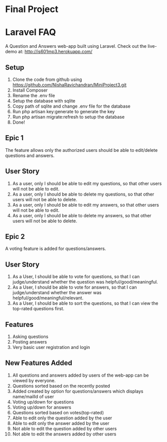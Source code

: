 # Final Project

# Laravel FAQ

A Question and Answers web-app built using Laravel.
Check out the live-demo at: 
http://is601mp3.herokuapp.com/


## Setup
1.	Clone the code from github using https://github.com/NishaRavichandran/MiniProject3.git 
2.	Install Composer
3.	Rename the .env file 
4.	Setup the database with sqlite
5.	Copy path of sqlite and change .env file for the database
6.	Run php artisan key:generate to generate the key
7.	Run php artisan migrate:refresh to setup the database
8.	Done!

## Epic 1
The feature allows only the authorized users should be able to edit/delete questions and answers.


## User Story
1. As a user, only I should be able to edit my questions, so that other users will not be able to edit.
2. As a user, only I should be able to delete my questions, so that other users will not be able to delete.
3. As a user, only I should be able to edit my answers, so that other users will not be able to edit.
4. As a user, only I should be able to delete my answers, so that other users will not be able to delete.

## Epic 2
A voting feature is added for questions/answers.

## User Story
1.	As a User, I should be able to vote for questions, so that I can judge/understand whether the question was helpful/good/meaningful.
2.	As a User, I should be able to vote for answers, so that I can judge/understand whether the answer was helpful/good/meaningful/relevant.
3.	As a User, I should be able to sort the questions, so that I can view the top-rated questions first.

## Features
1.	Asking questions
2.	Posting answers
3.	Very basic user registration and login

## New Features Added
1.	All questions and answers added by users of the web-app can be viewed by everyone.
2.	Questions sorted based on the recently posted
3.	Added created by option for questions/answers which displays name/mailId of user
4.	Voting up/down for questions
5.	Voting up/down for answers
6.	Questions sorted based on votes(top-rated)
7.	Able to edit only the question added by the user
8.	Able to edit only the answer added by the user
9.	Not able to edit the question added by other users
10.	Not able to edit the answers added by other users
